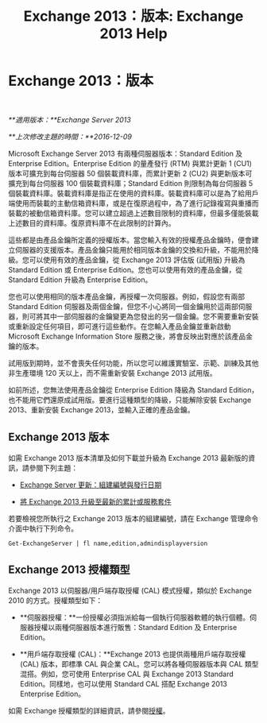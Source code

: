 ﻿---
title: 'Exchange 2013：版本: Exchange 2013 Help'
TOCTitle: Exchange 2013：版本
ms:assetid: b563b543-fb3f-4465-9a54-cbfd680aee1f
ms:mtpsurl: https://technet.microsoft.com/zh-tw/library/Bb232170(v=EXCHG.150)
ms:contentKeyID: 50554084
ms.date: 01/01/2018
mtps_version: v=EXCHG.150
ms.translationtype: HT
---

# Exchange 2013：版本

 

_**適用版本：**Exchange Server 2013_

_**上次修改主題的時間：**2016-12-09_

Microsoft Exchange Server 2013 有兩種伺服器版本：Standard Edition 及 Enterprise Edition。Enterprise Edition 的量產發行 (RTM) 與累計更新 1 (CU1) 版本可擴充到每台伺服器 50 個裝載資料庫，而累計更新 2 (CU2) 與更新版本可擴充到每台伺服器 100 個裝載資料庫；Standard Edition 則限制為每台伺服器 5 個裝載資料庫。裝載資料庫是指正在使用的資料庫。裝載資料庫可以是為了給用戶端使用而裝載的主動信箱資料庫，或是在復原過程中，為了進行記錄複寫與重播而裝載的被動信箱資料庫。您可以建立超過上述數目限制的資料庫，但最多僅能裝載上述數目的資料庫。復原資料庫不在此限制的計算內。

這些都是由產品金鑰所定義的授權版本。當您輸入有效的授權產品金鑰時，便會建立伺服器的支援版本。產品金鑰只能用於相同版本金鑰的交換和升級，不能用於降級。您可以使用有效的產品金鑰，從 Exchange 2013 評估版 (試用版) 升級為 Standard Edition 或 Enterprise Edition。您也可以使用有效的產品金鑰，從 Standard Edition 升級為 Enterprise Edition。

您也可以使用相同的版本產品金鑰，再授權一次伺服器。例如，假設您有兩部 Standard Edition 伺服器及兩個金鑰，但您不小心將同一個金鑰用於這兩部伺服器，則可將其中一部伺服器的金鑰變更為您發出的另一個金鑰。您不需要重新安裝或重新設定任何項目，即可進行這些動作。在您輸入產品金鑰並重新啟動 Microsoft Exchange Information Store 服務之後，將會反映出對應於該產品金鑰的版本。

試用版到期時，並不會喪失任何功能，所以您可以維護實驗室、示範、訓練及其他非生產環境 120 天以上，而不需重新安裝 Exchange 2013 試用版。

如前所述，您無法使用產品金鑰從 Enterprise Edition 降級為 Standard Edition，也不能用它們還原成試用版。要進行這種類型的降級，只能解除安裝 Exchange 2013、重新安裝 Exchange 2013，並輸入正確的產品金鑰。

## Exchange 2013 版本

如需 Exchange 2013 版本清單及如何下載並升級為 Exchange 2013 最新版的資訊，請參閱下列主題：

  - [Exchange Server 更新：組建編號與發行日期](https://technet.microsoft.com/zh-tw/library/hh135098\(v=exchg.150\))

  - [將 Exchange 2013 升級至最新的累計或服務套件](upgrade-exchange-2013-to-the-latest-cumulative-update-or-service-pack-exchange-2013-help.md)

若要檢視您所執行之 Exchange 2013 版本的組建編號，請在 Exchange 管理命令介面中執行下列命令。

    Get-ExchangeServer | fl name,edition,admindisplayversion

## Exchange 2013 授權類型

Exchange 2013 以伺服器/用戶端存取授權 (CAL) 模式授權，類似於 Exchange 2010 的方式。授權類型如下：

  - **伺服器授權：**一份授權必須指派給每一個執行伺服器軟體的執行個體。伺服器授權以兩種伺服器版本進行販售：Standard Edition 及 Enterprise Edition。

  - **用戶端存取授權 (CAL)：**Exchange 2013 也提供兩種用戶端存取授權 (CAL) 版本，即標準 CAL 與企業 CAL。您可以將各種伺服器版本與 CAL 類型混搭。例如，您可使用 Enterprise CAL 與 Exchange 2013 Standard Edition。同樣地，也可以使用 Standard CAL 搭配 Exchange 2013 Enterprise Edition。

如需 Exchange 授權類型的詳細資訊，請參閱[授權](https://go.microsoft.com/fwlink/p/?linkid=392675)。

